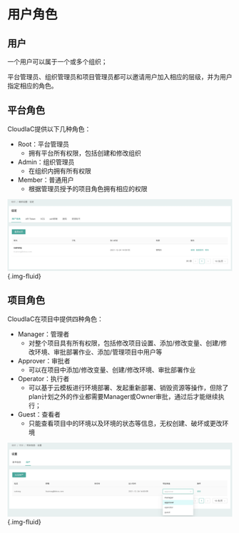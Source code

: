 # 用户角色

## 用户

一个用户可以属于一个或多个组织；

平台管理员、组织管理员和项目管理员都可以邀请用户加入相应的层级，并为用户指定相应的角色。

## 平台角色

CloudIaC提供以下几种角色：

- Root：平台管理员
  - 拥有平台所有权限，包括创建和修改组织
- Admin：组织管理员
  - 在组织内拥有所有权限
- Member：普通用户
  - 根据管理员授予的项目角色拥有相应的权限

![image-20211224140119458](../images/image-20211224140119458.png){.img-fluid}

## 项目角色

CloudIaC在项目中提供四种角色：

- Manager：管理者
  - 对整个项目具有所有权限，包括修改项目设置、添加/修改变量、创建/修改环境、审批部署作业、添加/管理项目中用户等
- Approver：审批者
  - 可以在项目中添加/修改变量、创建/修改环境、审批部署作业
- Operator：执行者
  - 可以基于云模板进行环境部署、发起重新部署、销毁资源等操作，但除了plan计划之外的作业都需要Manager或Owner审批，通过后才能继续执行；
- Guest：查看者
  - 只能查看项目中的环境以及环境的状态等信息，无权创建、破坏或更改环境

![image-20211224140213293](../images/image-20211224140213293.png){.img-fluid}
